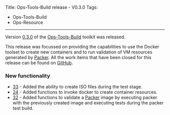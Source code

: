 Title: Ops-Tools-Build release - V0.3.0
Tags:
  - Ops-Tools-Build
  - Ops-Resource
---

Version [0.3.0](https://github.com/ops-resource/ops-tools-build/releases/tag/0.3.0) of the
[Ops-Tools-Build](https://github.com/ops-resource/ops-tools-build) toolkit was released.

This release was focussed on providing the capabilities to use the Docker toolset to create new
containers and to run validation of VM resources generated by [Packer](https://packer.io).
All the work items that have been closed for this release can be found on
[GitHub](https://github.com/ops-resource/ops-tools-build/milestone/3?closed=1).


### New functionality

- [33](https://github.com/ops-resource/ops-tools-build/issues/33) - Added the ability to
  create ISO files during the test stage.
- [24](https://github.com/ops-resource/ops-tools-build/issues/24) - Added functions to invoke
  docker to create container resources.
- [32](https://github.com/ops-resource/ops-tools-build/issues/32) - Added functions to validate
  a [Packer](https://packer.io) image by executing packer with the previously created image and
  executing tests during the packer test build.

